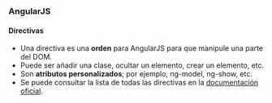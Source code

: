 ### AngularJS
#### Directivas

- Una directiva es una **orden** para AngularJS para que manipule una parte del DOM.
- Puede ser añadir una clase, ocultar un elemento, crear un elemento, etc.
- Son **atributos personalizados**; por ejemplo, ng-model, ng-show, etc.
- Se puede consultar la lista de todas las directivas en la [documentación oficial](https://docs.angularjs.org/api/ng/directive).
